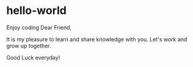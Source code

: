 # hello-world
Enjoy coding
Dear Friend, 

It is my pleasure to learn and share knowledge with you. Let's work and grow up together. 

Good Luck everyday! 
